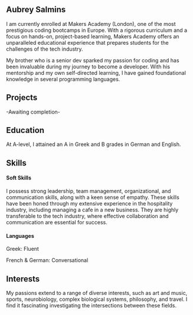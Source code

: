 ## Aubrey Salmins

I am currently enrolled at Makers Academy (London), one of the most prestigious coding bootcamps in Europe. With a rigorous curriculum and a focus on hands-on, project-based learning, Makers Academy offers an unparalleled educational experience that prepares students for the challenges of the tech industry. 

My brother who is a senior dev sparked my passion for coding and has been invaluable during my journey to become a developer. With his mentorship and my own self-directed learning, I have gained foundational knowledge in several programming languages. 

## Projects

-Awaiting completion-


## Education

At A-level, I attained an A in Greek and B grades in German and English.


## Skills

#### Soft Skills

I possess strong leadership, team management, organizational, and communication skills, along with a keen sense of empathy. These skills have been honed through my extensive experience in the hospitality industry, including managing a cafe in a new business. They are highly transferable to the tech industry, where effective collaboration and communication are essential for success.

#### Languages

Greek: Fluent

French & German: Conversational

## Interests

My passions extend to a range of diverse interests, such as art and music, sports, neurobiology, complex biological systems, philosophy, and travel. I find it fascinating investigating the intersections between these fields.
